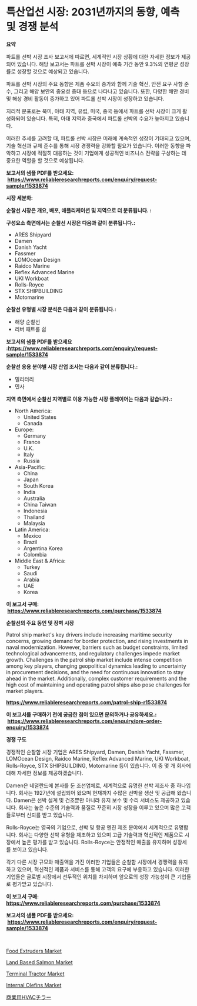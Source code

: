 <p><h1>특산업선 시장: 2031년까지의 동향, 예측 및 경쟁 분석</h1></p><p><strong>요약</strong></p>
<p><p>파트롤 선박 시장 조사 보고서에 따르면, 세계적인 시장 상황에 대한 자세한 정보가 제공되어 있습니다. 해당 보고서는 파트롤 선박 시장이 예측 기간 동안 9.3%의 연평균 성장률로 성장할 것으로 예상되고 있습니다. </p><p>파트롤 선박 시장의 주요 동향은 제품 수요의 증가와 함께 기술 혁신, 안전 요구 사항 준수, 그리고 해양 보안의 중요성 증대 등으로 나타나고 있습니다. 또한, 다양한 해안 경비 및 해상 경비 활동이 증가하고 있어 파트롤 선박 시장이 성장하고 있습니다.</p><p>지리적 분포로는 북미, 아태 지역, 유럽, 미국, 중국 등에서 파트롤 선박 시장이 크게 활성화되어 있습니다. 특히, 아태 지역과 중국에서 파트롤 선박의 수요가 높아지고 있습니다. </p><p>이러한 추세를 고려할 때, 파트롤 선박 시장은 미래에 계속적인 성장이 기대되고 있으며, 기술 혁신과 규제 준수를 통해 시장 경쟁력을 강화할 필요가 있습니다. 이러한 동향을 파악하고 시장에 적절히 대응하는 것이 기업에게 성공적인 비즈니스 전략을 구상하는 데 중요한 역할을 할 것으로 예상됩니다.</p></p>
<p><strong>보고서의 샘플 PDF를 받으세요: &nbsp;<a href="https://www.reliableresearchreports.com/enquiry/request-sample/1533874">https://www.reliableresearchreports.com/enquiry/request-sample/1533874</a></strong></p>
<p><strong>시장 세분화:</strong></p>
<p><strong> 순찰선 시장은 개요, 배포, 애플리케이션 및 지역으로 더 분류됩니다. :</strong></p>
<p><strong>구성요소 측면에서는 순찰선 시장은 다음과 같이 분류됩니다.:</strong></p>
<p><ul><li>ARES Shipyard</li><li>Damen</li><li>Danish Yacht</li><li>Fassmer</li><li>LOMOcean Design</li><li>Raidco Marine</li><li>Reflex Advanced Marine</li><li>UKI Workboat</li><li>Rolls-Royce</li><li>STX SHIPBUILDING</li><li>Motomarine</li></ul></p>
<p><strong> 순찰선 유형별 시장 분석은 다음과 같이 분류됩니다.:</strong></p>
<p><ul><li>해양 순찰선</li><li>리버 패트롤 쉽</li></ul></p>
<p><strong>보고서의 샘플 PDF를 받으세요 :<a href="https://www.reliableresearchreports.com/enquiry/request-sample/1533874">https://www.reliableresearchreports.com/enquiry/request-sample/1533874</a></strong></p>
<p><strong> 순찰선 응용 분야별 시장 산업 조사는 다음과 같이 분류됩니다.:</strong></p>
<p><ul><li>밀리터리</li><li>민사</li></ul></p>
<p><strong>지역 측면에서 순찰선 지역별로 이용 가능한 시장 플레이어는 다음과 같습니다.:</strong></p>
<p><ul>
    <li>
        North America:
        <ul>
            <li>United States</li>
            <li>Canada</li>
        </ul>
    </li>
    <li>
        Europe:
        <ul>
            <li>Germany</li>
            <li>France</li>
            <li>U.K.</li>
            <li>Italy</li>
            <li>Russia</li>
        </ul>
    </li>
    <li>
        Asia-Pacific:
        <ul>
            <li>China</li>
            <li>Japan</li>
            <li>South Korea</li>
            <li>India</li>
            <li>Australia</li>
            <li>China Taiwan</li>
            <li>Indonesia</li>
            <li>Thailand</li>
            <li>Malaysia</li>
        </ul>
    </li>
    <li>
        Latin America:
        <ul>
            <li>Mexico</li>
            <li>Brazil</li>
            <li>Argentina Korea</li>
            <li>Colombia</li>
        </ul>
    </li>
    <li>
        Middle East & Africa:
        <ul>
            <li>Turkey</li>
            <li>Saudi</li>
            <li>Arabia</li>
            <li>UAE</li>
            <li>Korea</li>
        </ul>
    </li>
    </ul></p>
<p><strong>이 보고서 구매: &nbsp;<a href="https://www.reliableresearchreports.com/purchase/1533874">https://www.reliableresearchreports.com/purchase/1533874</a></strong></p>
<p><strong>순찰선의 주요 동인 및 장벽 시장</strong></p>
<p><p>Patrol ship market's key drivers include increasing maritime security concerns, growing demand for border protection, and rising investments in naval modernization. However, barriers such as budget constraints, limited technological advancements, and regulatory challenges impede market growth. Challenges in the patrol ship market include intense competition among key players, changing geopolitical dynamics leading to uncertainty in procurement decisions, and the need for continuous innovation to stay ahead in the market. Additionally, complex customer requirements and the high cost of maintaining and operating patrol ships also pose challenges for market players.</p></p>
<p><strong><a href="https://www.reliableresearchreports.com/patrol-ship-r1533874">https://www.reliableresearchreports.com/patrol-ship-r1533874</a></strong></p>
<p><strong>이 보고서를 구매하기 전에 궁금한 점이 있으면 문의하거나 공유하세요.: &nbsp;<a href="https://www.reliableresearchreports.com/enquiry/pre-order-enquiry/1533874">https://www.reliableresearchreports.com/enquiry/pre-order-enquiry/1533874</a></strong></p>
<p><strong>경쟁 구도</strong></p>
<p><p>경쟁적인 순찰함 시장 기업은 ARES Shipyard, Damen, Danish Yacht, Fassmer, LOMOcean Design, Raidco Marine, Reflex Advanced Marine, UKI Workboat, Rolls-Royce, STX SHIPBUILDING, Motomarine 등이 있습니다. 이 중 몇 개 회사에 대해 자세한 정보를 제공하겠습니다.</p><p>Damen은 네덜란드에 본사를 둔 조선업체로, 세계적으로 유명한 선박 제조사 중 하나입니다. 회사는 1927년에 설립되어 왔으며 현재까지 수많은 선박을 생산 및 공급해 왔습니다. Damen은 선박 설계 및 건조뿐만 아니라 유지 보수 및 수리 서비스도 제공하고 있습니다. 회사는 높은 수준의 기술력과 품질로 꾸준히 시장 성장을 이루고 있으며 많은 고객들로부터 신뢰를 받고 있습니다.</p><p>Rolls-Royce는 영국의 기업으로, 선박 및 항공 엔진 제조 분야에서 세계적으로 유명합니다. 회사는 다양한 선박 유형을 제조하고 있으며 고급 기술력과 혁신적인 제품으로 시장에서 높은 평가를 받고 있습니다. Rolls-Royce는 안정적인 매출을 유지하며 성장세를 보이고 있습니다.</p><p>각기 다른 시장 규모와 매출액을 가진 이러한 기업들은 순찰함 시장에서 경쟁력을 유지하고 있으며, 혁신적인 제품과 서비스를 통해 고객의 요구에 부응하고 있습니다. 이러한 기업들은 글로벌 시장에서 선두적인 위치를 차지하며 앞으로의 성장 가능성이 큰 기업들로 평가받고 있습니다.</p></p>
<p><strong>이 보고서 구매: &nbsp; <a href="https://www.reliableresearchreports.com/purchase/1533874">https://www.reliableresearchreports.com/purchase/1533874</a></strong></p>
<p><strong>보고서의 샘플 PDF를 받으세요: &nbsp;<a href="https://www.reliableresearchreports.com/enquiry/request-sample/1533874">https://www.reliableresearchreports.com/enquiry/request-sample/1533874</a></strong><strong></strong></p>
<p>&nbsp;</p>
<p><p><a href="https://view.publitas.com/reportprime-1/global-food-extruders-market-size-and-market-trends-insights-and-projections-from-2024-to-2031/">Food Extruders Market</a></p><p><a href="https://github.com/derrinmiltonellis35gcl/Market-Research-Report-List-2/blob/main/land-based-salmon-market.md">Land Based Salmon Market</a></p><p><a href="https://www.linkedin.com/pulse/terminal-tractor-market-size-2024-2031-global-industrial-enkrc?trackingId=Fk5Q97TsAG%2Fh08F7y2QH%2Fw%3D%3D">Terminal Tractor Market</a></p><p><a href="https://issuu.com/reportprime-2/docs/internal-olefins-market-size-2030.pptx">Internal Olefins Market</a></p><p><a href="https://github.com/efcvopdgkdx128/Market-Research-Report-List-1/blob/main/232960818974.md">商業用HVACチラー</a></p></p>